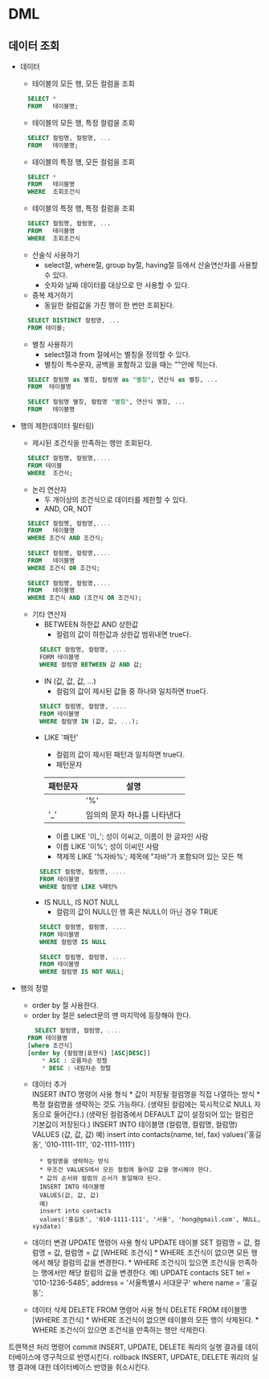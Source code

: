 # DML
## 데이터 조회
- 데이터 
  + 테이블의 모든 행, 모든 컬럼을 조회
  ```sql
    SELECT *
    FROM   테이블명;
  ```
  + 테이블의 모든 행, 특정 컬럼을 조회
  ```sql
    SELECT 컬럼명, 컬럼명, ...
    FROM   테이블명;
  ```
  + 테이블의 특정 행, 모든 컬럼을 조회
  ```sql
    SELECT *
    FROM   테이블명
    WHERE  조회조건식
  ```
  + 테이블의 특정 행, 특정 컬럼을 조회
  ```sql
    SELECT 컬럼명, 컬럼명, ...
    FROM   테이블명
    WHERE  조회조건식
  ```
  + 산술식 사용하기
    * select절, where절, group by절, having절 등에서 산술연산자를 사용할 수 있다.
    * 숫자와 날짜 데이터를 대상으로 만 사용할 수 있다.
  + 중복 제거하기
    * 동일한 컬럼값을 가진 행이 한 번만 조회된다.
  ```sql
    SELECT DISTINCT 컬럼명, ...
    FROM 테이블;
  ```
  + 별칭 사용하기
    * select절과 from 절에서는 별칭을 정의할 수 있다.
    * 별칭이 특수문자, 공백을 포함하고 있을 때는 ""안에 적는다.
  ```sql
    SELECT 컬럼명 as 별칭, 컬럼명 as "별칭", 연산식 as 별칭, ...
    FROM  테이블명
 
    SELECT 컬럼명 별칭, 컬럼명 "별칭", 연산식 별칭, ...
    FROM   테이블명
  ```
- 행의 제한(데이터 필터링)
  + 제시된 조건식을 만족하는 행만 조회된다.
  ```sql
    SELECT 컬럼명, 컬럼명,....
    FROM 테이블
    WHERE  조건식;
  ```
  + 논리 연산자
    * 두 개이상의 조건식으로 데이터를 제한할 수 있다.
    * AND, OR, NOT
  ```sql
    SELECT 컬럼명, 컬럼명,....
    FROM   테이블명
    WHERE 조건식 AND 조건식;
    
    SELECT 컬럼명, 컬럼명,....
    FROM   테이블명
    WHERE 조건식 OR 조건식;
    
    SELECT 컬럼명, 컬럼명,....
    FROM   테이블명
    WHERE 조건식 AND (조건식 OR 조건식);
  ```
  + 기타 연산자
    * BETWEEN 하한값 AND 상한값
      - 컬럼의 값이 하한값과 상한값 범위내면 true다.
    ```sql
      SELECT 컬럼명, 컬럼명, ....
      FORM 테이블명
      WHERE 컬럼명 BETWEEN 값 AND 값;
    ```
    * IN (값, 값, 값, ...)
      - 컬럼의 값이 제시된 값들 중 하나와 일치하면 true다.
    ```sql
      SELECT 컬럼명, 컬럼명, ....
      FROM 테이블명
      WHERE 컬럼명 IN (값, 값, ...);
    ```
    * LIKE '패턴'
      - 컬럼의 값이 제시된 패턴과 일치하면 true다.
      - 패턴문자  
      
      | 패턴문자 | 설명 |
      | --- | --- | 
			| '%' | 0개 이상의 일련의 임의의 문자를 나타낸다 | 
      | '_' | 임의의 문자 하나를 나타낸다 |
      
      - 이름 LIKE '이_'; 성이 이씨고, 이름이 한 글자인 사람
      - 이름 LIKE '이%'; 성이 이씨인 사람
      - 책제목 LIKE '%자바%'; 제목에 "자바"가 포함되어 있는 모든 책
    ```sql
      SELECT 컬럼명, 컬럼명, ....
      FROM 테이블명
      WHERE 컬럼명 LIKE %패턴%
    ```
    * IS NULL, IS NOT NULL
      - 컬럼의 값이 NULL인 행 혹은 NULL이 아닌 경우 TRUE
    ```sql
      SELECT 컬럼명, 컬럼명, ....
      FROM 테이블명
      WHERE 컬럼명 IS NULL
      
      SELECT 컬럼명, 컬럼명, ....
      FROM 테이블명
      WHERE 컬럼명 IS NOT NULL;
    ```
- 행의 정렬
  + order by 절 사용한다.
  + order by 절은 select문의 맨 마지막에 등장해야 한다.
  ```sql
	  SELECT 컬럼명, 컬럼명, ....
    FROM 테이블명
    [where 조건식]
    [order by {컬럼명|표현식} [ASC|DESC]]
		* ASC : 오름차순 정렬
		* DESC : 내림차순 정렬
  ```

				
	- 데이터 추가	
		INSERT INTO 명령어 사용
		형식
			* 값이 저장될 컬럼명을 직접 나열하는 방식
			* 특정 컬럼명을 생략하는 것도 가능하다.
		          (생략된 컬럼에는 묵시적으로 NULL 자동으로 들어간다.)
			  (생략된 컬럼중에서 DEFAULT 값이 설정되어 있는 컬럼은 기본값이 저장된다.)
			INSERT INTO 테이블명 (컬럼명, 컬럼명, 컬럼명)
			VALUES               (값,     값,     값)
			예)
			insert into contacts(name, tel, fax)
			values('홍길동', '010-1111-111', '02-1111-1111')

			* 컬럼명을 생략하는 방식
			* 무조건 VALUES에서 모든 컬럼에 들어갈 값을 명시해야 한다.
			* 값의 순서와 컬럼의 순서가 동일해야 된다.
			INSERT INTO 테이블명
			VALUES(값, 값, 값)
			예)
			insert into contacts
			values('홍길동', '010-1111-111', '서울', 'hong@gmail.com', NULL, sysdate)
			
	- 데이터 변경
		UPDATE 명령어 사용
		형식
			UPDATE 테이블
			SET
				컬럼명 = 값,
				컬럼명 = 값,
				컬럼명 = 값
			[WHERE 조건식]
			* WHERE 조건식이 없으면 모든 행에서 해당 컬럼의 값을 변경한다.
			* WHERE 조건식이 있으면 조건식을 만족하는 행에서만 해당 컬럼의 값을 변경한다.
			예)
				UPDATE contacts
				SET
					tel = '010-1236-5485',
					address = '서울특별시 서대문구'
				where name = '홍길동';
	- 데이터 삭제
		DELETE FROM 명령어 사용
		형식
			DELETE FROM 테이블명
			[WHERE 조건식]
			* WHERE 조건식이 없으면 테이블의 모든 행이 삭제된다.
			* WHERE 조건식이 있으면 조건식을 만족하는 행만 삭제한다.

트랜잭션 처리 명령어
	commit
		INSERT, UPDATE, DELETE 쿼리의 실행 결과를 데이터베이스에 영구적으로 반영시킨다.
	rollback
		INSERT, UPDATE, DELETE 쿼리의 실행 결과에 대한 데이터베이스 반영을 취소시킨다.
		









